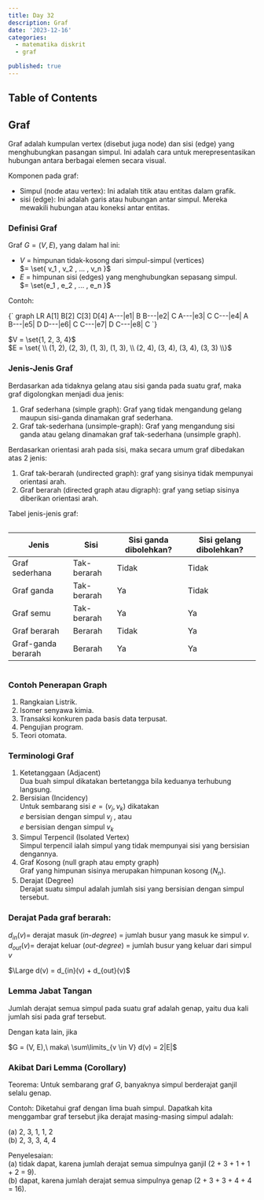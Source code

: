 ```yaml
---
title: Day 32
description: Graf
date: '2023-12-16'
categories:
  - matematika diskrit
  - graf

published: true
---
```


<script>
    import MermaidDiagram from '$lib/components/mermaid/MermaidDiagram.svelte';
</script>

## Table of Contents

## Graf

Graf adalah kumpulan vertex (disebut juga node) dan sisi (edge) yang menghubungkan pasangan simpul. Ini adalah cara untuk merepresentasikan hubungan antara berbagai elemen secara visual.

Komponen pada graf:

- Simpul (node atau vertex): Ini adalah titik atau entitas dalam grafik.
- sisi (edge): Ini adalah garis atau hubungan antar simpul. Mereka mewakili hubungan atau koneksi antar entitas.

### Definisi Graf

Graf $G = (V, E)$, yang dalam hal ini:

- $V$ = himpunan tidak-kosong dari simpul-simpul (vertices)  
  $= \set{ v_1 , v_2 , ... , v_n }$
- $E$ = himpunan sisi (edges) yang menghubungkan sepasang simpul.  
  $= \set{e_1 , e_2 , ... , e_n }$

Contoh:

<MermaidDiagram>
  {`
    graph LR
    A[1]
    B[2]
    C[3]
    D[4]
    A---|e1| B
    B---|e2| C
    A---|e3| C
    C---|e4| A
    B---|e5| D
    D---|e6| C
    C---|e7| D
    C---|e8| C
`}
</MermaidDiagram>

$V = \set{1, 2, 3, 4}$  
$E = \set{ \\ (1, 2), (2, 3), (1, 3), (1, 3), \\ (2, 4), (3, 4), (3, 4), (3, 3) \\}$

### Jenis-Jenis Graf

Berdasarkan ada tidaknya gelang atau sisi ganda pada suatu graf, maka graf digolongkan menjadi dua jenis:

1. Graf sederhana (simple graph): Graf yang tidak mengandung gelang maupun sisi-ganda dinamakan graf sederhana.
2. Graf tak-sederhana (unsimple-graph): Graf yang mengandung sisi ganda atau gelang dinamakan graf tak-sederhana (unsimple graph).

Berdasarkan orientasi arah pada sisi, maka secara umum graf dibedakan atas 2 jenis:

1. Graf tak-berarah (undirected graph): graf yang sisinya tidak mempunyai orientasi arah.
2. Graf berarah (directed graph atau digraph): graf yang setiap sisinya diberikan orientasi arah.

Tabel jenis-jenis graf:

<div style="overflow-x: scroll;">

| Jenis              | Sisi        | Sisi ganda dibolehkan? | Sisi gelang dibolehkan? |
| ------------------ | ----------- | ---------------------- | ----------------------- |
| Graf sederhana     | Tak-berarah | Tidak                  | Tidak                   |
| Graf ganda         | Tak-berarah | Ya                     | Tidak                   |
| Graf semu          | Tak-berarah | Ya                     | Ya                      |
| Graf berarah       | Berarah     | Tidak                  | Ya                      |
| Graf-ganda berarah | Berarah     | Ya                     | Ya                      |

</div>

### Contoh Penerapan Graph

1. Rangkaian Listrik.
2. Isomer senyawa kimia.
3. Transaksi konkuren pada basis data terpusat.
4. Pengujian program.
5. Teori otomata.

### Terminologi Graf

1. Ketetanggaan (Adjacent)  
   Dua buah simpul dikatakan bertetangga bila keduanya terhubung langsung.
2. Bersisian (Incidency)  
   Untuk sembarang sisi $e = (v_j, v_k)$ dikatakan  
   $e$ bersisian dengan simpul $v_j$ , atau  
   $e$ bersisian dengan simpul $v_k$
3. Simpul Terpencil (Isolated Vertex)  
   Simpul terpencil ialah simpul yang tidak mempunyai sisi yang bersisian dengannya.
4. Graf Kosong (null graph atau empty graph)  
   Graf yang himpunan sisinya merupakan himpunan kosong $(N_n)$.
5. Derajat (Degree)  
   Derajat suatu simpul adalah jumlah sisi yang bersisian dengan simpul tersebut.

### Derajat Pada graf berarah:

$d_{in}(v) =$ derajat masuk (_in-degree_) $=$ jumlah busur yang masuk ke simpul $v$.  
$d_{out}(v) =$ derajat keluar (_out-degree_) = jumlah busur yang keluar dari simpul $v$

$\Large d(v) = d_{in}(v) + d_{out}(v)$

### Lemma Jabat Tangan

Jumlah derajat semua simpul pada suatu graf adalah genap, yaitu dua kali jumlah sisi pada graf tersebut.

Dengan kata lain, jika

$G = (V, E),\ maka\ \sum\limits_{v \in V} d(v) = 2|E|$


### Akibat Dari Lemma (Corollary)

Teorema: Untuk sembarang graf $G$,
banyaknya simpul berderajat ganjil selalu
genap.

Contoh: Diketahui graf dengan lima buah simpul. Dapatkah kita menggambar graf tersebut jika derajat masing-masing simpul adalah:

(a) 2, 3, 1, 1, 2  
(b) 2, 3, 3, 4, 4

Penyelesaian:  
(a) tidak dapat, karena jumlah derajat semua simpulnya ganjil (2 + 3 + 1 + 1 + 2 = 9).  
(b) dapat, karena jumlah derajat semua simpulnya genap
(2 + 3 + 3 + 4 + 4 = 16).
